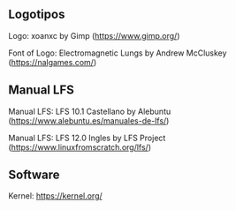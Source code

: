 ## Logotipos
Logo: xoanxc by Gimp (https://www.gimp.org/)

Font of Logo: Electromagnetic Lungs by Andrew McCluskey (https://nalgames.com/)

## Manual LFS
Manual LFS: LFS 10.1 Castellano by Alebuntu (https://www.alebuntu.es/manuales-de-lfs/)

Manual LFS: LFS 12.0 Ingles by LFS Project (https://www.linuxfromscratch.org/lfs/)

## Software

Kernel: https://kernel.org/
